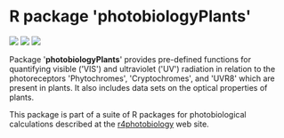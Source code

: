# R package 'photobiologyPlants' #

[![](http://www.r-pkg.org/badges/version/photobiologyPlants)](https://cran.r-project.org/package=photobiologyPlants) [![](http://cranlogs.r-pkg.org/badges/photobiologyPlants)](http://cran.rstudio.com/web/packages/photobiologyPlants/index.html) [![](http://cranlogs.r-pkg.org/badges/grand-total/photobiologyPlants)](http://cran.rstudio.com/web/packages/photobiologyPlants/index.html)

Package '**photobiologyPlants**' provides pre-defined functions for quantifying 
visible ('VIS') and ultraviolet ('UV') radiation in relation to the
photoreceptors 'Phytochromes', 'Cryptochromes', and 'UVR8' which are present in
plants. It also includes data sets on the optical properties of plants.

This package is part of a suite of R packages for photobiological calculations described at the [r4photobiology](http://www.r4photobiology.info) web site.
